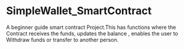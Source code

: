 # SimpleWallet_SmartContract
A beginner guide smart contract Project.This has functions where the Contract receives the funds, updates the balance , enables the user to Withdraw funds or transfer to another person.

